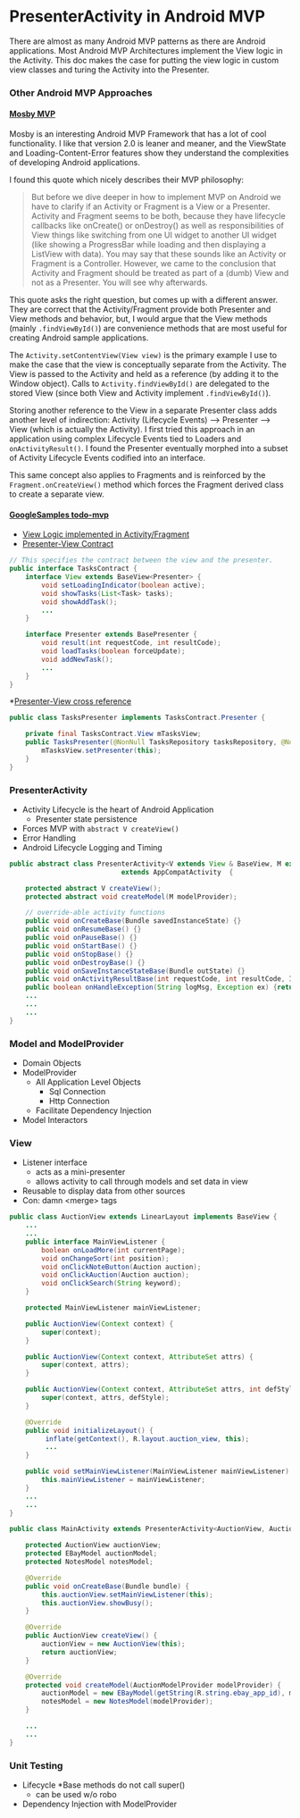 PresenterActivity in Android MVP
===============================
There are almost as many Android MVP patterns as there are Android applications. Most Android MVP Architectures implement the View
logic in the Activity. This doc makes the case for putting the view logic in custom view classes and turing the Activity into
the Presenter.

### Other Android MVP Approaches

#### [Mosby MVP](http://hannesdorfmann.com/mosby/mvp/)
Mosby is an interesting Android MVP Framework that has a lot of cool functionality. I like that version
2.0 is leaner and meaner, and the ViewState and Loading-Content-Error features show they understand
the complexities of developing Android applications.

I found this quote which nicely describes their MVP philosophy:
> But before we dive deeper in how to implement MVP on Android we have to clarify if an Activity or
Fragment is a View or a Presenter. Activity and Fragment seems to be both, because they have
lifecycle callbacks like onCreate() or onDestroy() as well as responsibilities of View things
like switching from one UI widget to another UI widget (like showing a ProgressBar while loading
and then displaying a ListView with data). You may say that these sounds like an Activity or
Fragment is a Controller. However, we came to the conclusion that Activity and Fragment
should be treated as part of a (dumb) View and not as a Presenter. You will see why afterwards.

This quote asks the right question, but comes up with a different answer. They are correct
that the Activity/Fragment provide both Presenter and View methods and behavior, but, I would
argue that the View methods (mainly `.findViewById()`) are convenience methods that are most
useful for creating Android sample applications.

The `Activity.setContentView(View view)` is the primary example I use to make the case
that the view is conceptually separate from the Activity. The View is passed to the Activity and
held as a reference (by adding it to the Window object). Calls to `Activity.findViewById()`
are delegated to the stored View (since both View and Activity implement `.findViewById()`).

Storing another reference to the View in a separate Presenter class adds another level
of indirection: Activity (Lifecycle Events) --&gt; Presenter --&gt; View
(which is actually the Activity). I first tried this approach in an application using
complex Lifecycle Events tied to Loaders and `onActivityResult()`. I found the
Presenter eventually morphed into a subset of Activity Lifecycle Events codified into an
interface.

This same concept also applies to Fragments and is reinforced by the `Fragment.onCreateView()`
method which forces the Fragment derived class to create a separate view.


#### [GoogleSamples todo-mvp](https://github.com/googlesamples/android-architecture/tree/todo-mvp/)

* [View Logic implemented in Activity/Fragment](https://github.com/googlesamples/android-architecture/blob/todo-mvp/todoapp/app/src/main/java/com/example/android/architecture/blueprints/todoapp/tasks/TasksFragment.java)
* [Presenter-View Contract](https://github.com/googlesamples/android-architecture/blob/todo-mvp/todoapp/app/src/main/java/com/example/android/architecture/blueprints/todoapp/tasks/TasksContract.java)
```java
// This specifies the contract between the view and the presenter.
public interface TasksContract {
    interface View extends BaseView<Presenter> {
        void setLoadingIndicator(boolean active);
        void showTasks(List<Task> tasks);
        void showAddTask();
        ...
    }

    interface Presenter extends BasePresenter {
        void result(int requestCode, int resultCode);
        void loadTasks(boolean forceUpdate);
        void addNewTask();
        ...
    }
}
```

*[Presenter-View cross reference](https://github.com/googlesamples/android-architecture/blob/todo-mvp/todoapp/app/src/main/java/com/example/android/architecture/blueprints/todoapp/tasks/TasksPresenter.java)
```java
public class TasksPresenter implements TasksContract.Presenter {

    private final TasksContract.View mTasksView;
    public TasksPresenter(@NonNull TasksRepository tasksRepository, @NonNull TasksContract.View tasksView) {
        mTasksView.setPresenter(this);
    }
}
```

### PresenterActivity
* Activity Lifecycle is the heart of Android Application
   * Presenter state persistence
* Forces MVP with `abstract V createView()`
* Error Handling
* Android Lifecycle Logging and Timing
```java
public abstract class PresenterActivity<V extends View & BaseView, M extends ModelProvider>
                            extends AppCompatActivity  {

    protected abstract V createView();
    protected abstract void createModel(M modelProvider);

    // override-able activity functions
    public void onCreateBase(Bundle savedInstanceState) {}
    public void onResumeBase() {}
    public void onPauseBase() {}
    public void onStartBase() {}
    public void onStopBase() {}
    public void onDestroyBase() {}
    public void onSaveInstanceStateBase(Bundle outState) {}
    public void onActivityResultBase(int requestCode, int resultCode, Intent data) { }
    public boolean onHandleException(String logMsg, Exception ex) {return false;}
    ...
    ...
    ...
}
```

### Model and ModelProvider
* Domain Objects
* ModelProvider
   * All Application Level Objects
       * Sql Connection
       * Http Connection
   * Facilitate Dependency Injection
* Model Interactors

### View
* Listener interface
   * acts as a mini-presenter
   * allows activity to call through models and set data in view
* Reusable to display data from other sources
* Con: damn &lt;merge&gt; tags
```java
public class AuctionView extends LinearLayout implements BaseView {
    ...
    ...
    public interface MainViewListener {
        boolean onLoadMore(int currentPage);
        void onChangeSort(int position);
        void onClickNoteButton(Auction auction);
        void onClickAuction(Auction auction);
        void onClickSearch(String keyword);
    }

    protected MainViewListener mainViewListener;

    public AuctionView(Context context) {
        super(context);
    }

    public AuctionView(Context context, AttributeSet attrs) {
        super(context, attrs);
    }

    public AuctionView(Context context, AttributeSet attrs, int defStyle) {
        super(context, attrs, defStyle);
    }

    @Override
    public void initializeLayout() {
         inflate(getContext(), R.layout.auction_view, this);
         ...
    }

    public void setMainViewListener(MainViewListener mainViewListener) {
        this.mainViewListener = mainViewListener;
    }
    ...
    ...
}
```

```java
public class MainActivity extends PresenterActivity<AuctionView, AuctionModelProvider> {

    protected AuctionView auctionView;
    protected EBayModel auctionModel;
    protected NotesModel notesModel;

    @Override
    public void onCreateBase(Bundle bundle) {
        this.auctionView.setMainViewListener(this);
        this.auctionView.showBusy();
    }

    @Override
    public AuctionView createView() {
        auctionView = new AuctionView(this);
        return auctionView;
    }

    @Override
    protected void createModel(AuctionModelProvider modelProvider) {
        auctionModel = new EBayModel(getString(R.string.ebay_app_id), modelProvider);
        notesModel = new NotesModel(modelProvider);
    }

    ...
    ...
}
```

### Unit Testing
* Lifecycle *Base methods do not call super()
    * can be used w/o robo
* Dependency Injection with ModelProvider
